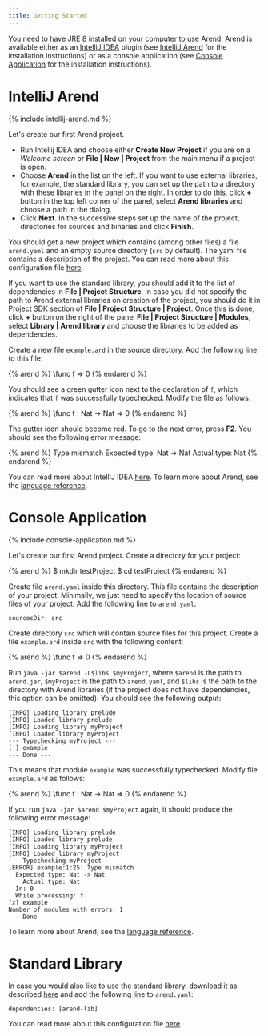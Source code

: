 ```yaml
---
title: Getting Started
---
```


You need to have [JRE 8](https://docs.oracle.com/javase/8/docs/technotes/guides/install/install_overview.html) installed on your computer to use Arend.
Arend is available either as an [IntelliJ IDEA](https://www.jetbrains.com/idea) plugin (see [IntelliJ Arend](#intellij-arend) for the installation instructions)
or as a console application (see [Console Application](#console-application) for the installation instructions).

# IntelliJ Arend

{% include intellij-arend.md %}

Let's create our first Arend project.

* Run Intellij IDEA and choose either **Create New Project** if you are on a _Welcome screen_ or **File \| New \| Project** from the main menu if a project is open.
* Choose **Arend** in the list on the left. If you want to use external libraries, for example, the standard library, 
you can set up the path to a directory with
these libraries in the panel on the right. In order to do this, click **+** button in the top left corner of the panel, select
**Arend libraries** and choose a path in the dialog.
* Click **Next**. In the successive steps set up the name of the project, directories for sources and binaries and click **Finish**. 
 
You should get a new project which contains (among other files) a file `arend.yaml` and an empty source directory 
(`src` by default).
The yaml file contains a description of the project.
You can read more about this configuration file [here](libraries).

If you want to use the standard library, you should add it to the list of dependencies in **File \| Project Structure**.
In case you did not specify the path to Arend external libraries on creation of the project, you should do it in Project SDK
section of **File \| Project Structure \| Project**.  Once this is done, click **+** button on the right of the panel
**File \| Project Structure \| Modules**, select **Library \| Arend library** and choose the libraries to be added as 
dependencies.

Create a new file `example.ard` in the source directory.
Add the following line to this file:

{% arend %}
\func f => 0
{% endarend %}

You should see a green gutter icon next to the declaration of `f`, which indicates that `f` was successfully typechecked.
Modify the file as follows:

{% arend %}
\func f : Nat -> Nat => 0
{% endarend %}

The gutter icon should become red.
To go to the next error, press **F2**.
You should see the following error message:

{% arend %}
Type mismatch
  Expected type: Nat -> Nat
    Actual type: Nat
{% endarend %}

You can read more about IntelliJ IDEA [here](https://www.jetbrains.com/help/idea/discover-intellij-idea.html).
To learn more about Arend, see the [language reference](language-reference).

# Console Application

{% include console-application.md %}

Let's create our first Arend project.
Create a directory for your project:

{% arend %}
$ mkdir testProject
$ cd testProject
{% endarend %}

Create file `arend.yaml` inside this directory.
This file contains the description of your project.
Minimally, we just need to specify the location of source files of your project.
Add the following line to `arend.yaml`:
```
sourcesDir: src
```

Create directory `src` which will contain source files for this project.
Create a file `example.ard` inside `src` with the following content:

{% arend %}
\func f => 0
{% endarend %}

Run `java -jar $arend -L$libs $myProject`, where `$arend` is the path to `arend.jar`, `$myProject` is the path to `arend.yaml`,
and `$libs` is the path to the directory with Arend libraries (if the project does not have dependencies, this option can be omitted).
You should see the following output:
```
[INFO] Loading library prelude
[INFO] Loaded library prelude
[INFO] Loading library myProject
[INFO] Loaded library myProject
--- Typechecking myProject ---
[ ] example
--- Done ---
```

This means that module `example` was successfully typechecked.
Modify file `example.ard` as follows:

{% arend %}
\func f : Nat -> Nat => 0
{% endarend %}

If you run `java -jar $arend $myProject` again, it should produce the following error message:

```
[INFO] Loading library prelude
[INFO] Loaded library prelude
[INFO] Loading library myProject
[INFO] Loaded library myProject
--- Typechecking myProject ---
[ERROR] example:1:25: Type mismatch
  Expected type: Nat -> Nat
    Actual type: Nat
  In: 0
  While processing: f
[✗] example
Number of modules with errors: 1
--- Done ---
```

To learn more about Arend, see the [language reference](language-reference).

# Standard Library

In case you would also like to use the standard library, download it as described [here](/download#standard-library) and add the following line to `arend.yaml`:
```
dependencies: [arend-lib]
```
You can read more about this configuration file [here](libraries).
